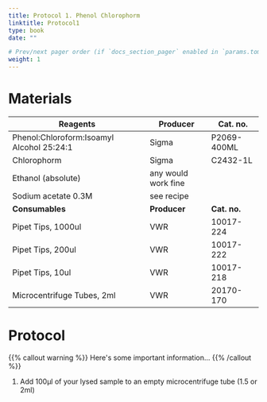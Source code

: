 ```yaml
---
title: Protocol 1. Phenol Chlorophorm
linktitle: Protocol1
type: book
date: ""

# Prev/next pager order (if `docs_section_pager` enabled in `params.toml`)
weight: 1
---
```


# Materials

| Reagents                                  | Producer            | Cat. no.     |
| ----------------------------------------- | ------------------- | ------------ |
| Phenol:Chloroform:Isoamyl Alcohol 25:24:1 | Sigma               | P2069-400ML  |
| Chlorophorm                               | Sigma               | C2432-1L     |
| Ethanol (absolute)                        | any would work fine |              |
| Sodium acetate 0.3M                       | see recipe          |              |
| **Consumables**                           | **Producer**        | **Cat. no.** |
| Pipet Tips, 1000ul                        | VWR                 | 10017-224    |
| Pipet Tips, 200ul                         | VWR                 | 10017-222    |
| Pipet Tips, 10ul                          | VWR                 | 10017-218    |
| Microcentrifuge Tubes, 2ml                | VWR                 | 20170-170    |

# Protocol

{{% callout warning %}}
Here's some important information...
{{% /callout %}}

1. Add 100µl of your lysed sample to an empty microcentrifuge tube (1.5 or 2ml)

